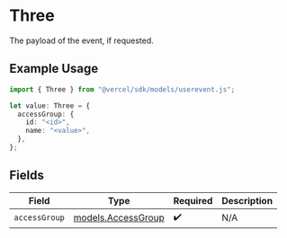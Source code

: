# Three

The payload of the event, if requested.

## Example Usage

```typescript
import { Three } from "@vercel/sdk/models/userevent.js";

let value: Three = {
  accessGroup: {
    id: "<id>",
    name: "<value>",
  },
};
```

## Fields

| Field                                          | Type                                           | Required                                       | Description                                    |
| ---------------------------------------------- | ---------------------------------------------- | ---------------------------------------------- | ---------------------------------------------- |
| `accessGroup`                                  | [models.AccessGroup](../models/accessgroup.md) | :heavy_check_mark:                             | N/A                                            |